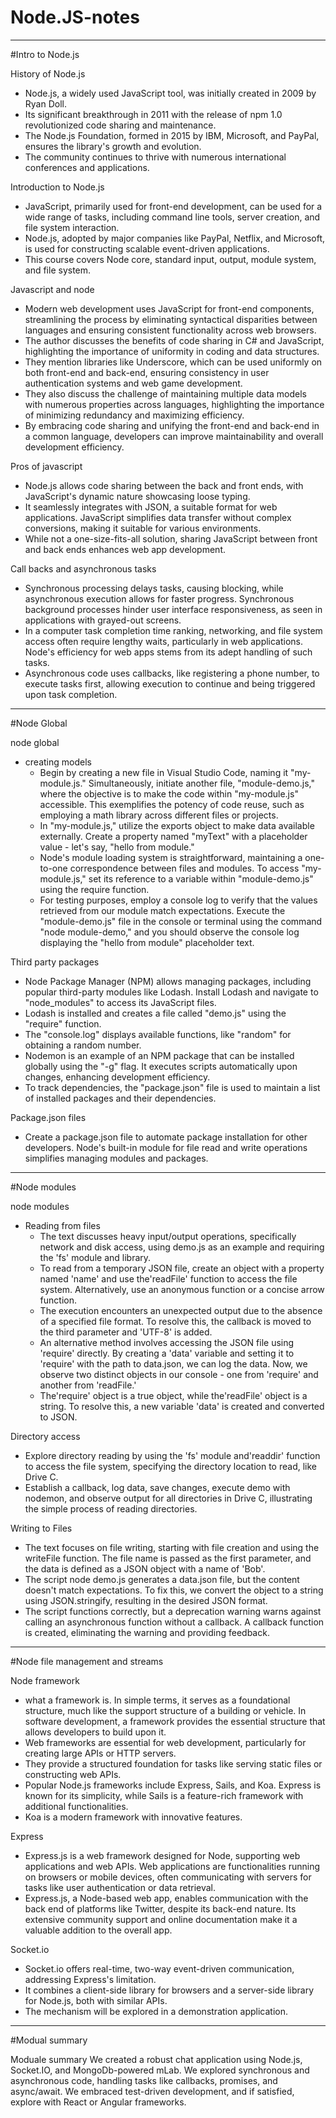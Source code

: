 # Node.JS-notes

-------------------------------------------
#Intro to Node.js

History of Node.js
- Node.js, a widely used JavaScript tool, was initially created in 2009 by Ryan Doll.
- Its significant breakthrough in 2011 with the release of npm 1.0 revolutionized code sharing and maintenance.
- The Node.js Foundation, formed in 2015 by IBM, Microsoft, and PayPal, ensures the library's growth and evolution.
-  The community continues to thrive with numerous international conferences and applications.

Introduction to Node.js
- JavaScript, primarily used for front-end development, can be used for a wide range of tasks, including command line tools, server creation, and file system interaction.
- Node.js, adopted by major companies like PayPal, Netflix, and Microsoft, is used for constructing scalable event-driven applications.
- This course covers Node core, standard input, output, module system, and file system.

Javascript and node
- Modern web development uses JavaScript for front-end components, streamlining the process by eliminating syntactical disparities between languages and ensuring consistent functionality across web browsers.
- The author discusses the benefits of code sharing in C# and JavaScript, highlighting the importance of uniformity in coding and data structures.
-  They mention libraries like Underscore, which can be used uniformly on both front-end and back-end, ensuring consistency in user authentication systems and web game development.
-  They also discuss the challenge of maintaining multiple data models with numerous properties across languages, highlighting the importance of minimizing redundancy and maximizing efficiency.
-  By embracing code sharing and unifying the front-end and back-end in a common language, developers can improve maintainability and overall development efficiency.

Pros of javascript 
- Node.js allows code sharing between the back and front ends, with JavaScript's dynamic nature showcasing loose typing.
-  It seamlessly integrates with JSON, a suitable format for web applications. JavaScript simplifies data transfer without complex conversions, making it suitable for various environments.
-  While not a one-size-fits-all solution, sharing JavaScript between front and back ends enhances web app development.

Call backs and asynchronous tasks
- Synchronous processing delays tasks, causing blocking, while asynchronous execution allows for faster progress. Synchronous background processes hinder user interface responsiveness, as seen in applications with grayed-out screens.
- In a computer task completion time ranking, networking, and file system access often require lengthy waits, particularly in web applications. Node's efficiency for web apps stems from its adept handling of such tasks.
- Asynchronous code uses callbacks, like registering a phone number, to execute tasks first, allowing execution to continue and being triggered upon task completion.

----------------------------------------

#Node Global

node global
- creating models
   + Begin by creating a new file in Visual Studio Code, naming it "my-module.js." Simultaneously, initiate another file, "module-demo.js," where the objective is to make the code within "my-module.js" accessible. This exemplifies the potency of code reuse, such as employing a math library across different files or projects.
   + In "my-module.js," utilize the exports object to make data available externally. Create a property named "myText" with a placeholder value - let's say, "hello from module."
   + Node's module loading system is straightforward, maintaining a one-to-one correspondence between files and modules. To access "my-module.js," set its reference to a variable within "module-demo.js" using the require function.
   + For testing purposes, employ a console log to verify that the values retrieved from our module match expectations. Execute the "module-demo.js" file in the console or terminal using the command "node module-demo," and you should observe the console log displaying the "hello from module" placeholder text.

Third party packages
- Node Package Manager (NPM) allows managing packages, including popular third-party modules like Lodash. Install Lodash and navigate to "node_modules" to access its JavaScript files.
- Lodash is installed and creates a file called "demo.js" using the "require" function.
- The "console.log" displays available functions, like "random" for obtaining a random number.
- Nodemon is an example of an NPM package that can be installed globally using the "-g" flag. It executes scripts automatically upon changes, enhancing development efficiency.
-  To track dependencies, the "package.json" file is used to maintain a list of installed packages and their dependencies.

Package.json files
- Create a package.json file to automate package installation for other developers. Node's built-in module for file read and write operations simplifies managing modules and packages.

------------------------------------------------------------------------------------------

#Node modules

node modules
-  Reading from files
    + The text discusses heavy input/output operations, specifically network and disk access, using demo.js as an example and requiring the 'fs' module and library.
    + To read from a temporary JSON file, create an object with a property named 'name' and use the'readFile' function to access the file system. Alternatively, use an anonymous function or a concise arrow 
      function.
    + The execution encounters an unexpected output due to the absence of a specified file format. To resolve this, the callback is moved to the third parameter and 'UTF-8' is added.
    + An alternative method involves accessing the JSON file using 'require' directly. By creating a 'data' variable and setting it to 'require' with the path to data.json, we can log the data. Now, we 
      observe two distinct objects in our console - one from 'require' and another from 'readFile.'
    + The'require' object is a true object, while the'readFile' object is a string. To resolve this, a new variable 'data' is created and converted to JSON.

Directory access
- Explore directory reading by using the 'fs' module and'readdir' function to access the file system, specifying the directory location to read, like Drive C.
- Establish a callback, log data, save changes, execute demo with nodemon, and observe output for all directories in Drive C, illustrating the simple process of reading directories.

Writing to Files
- The text focuses on file writing, starting with file creation and using the writeFile function. The file name is passed as the first parameter, and the data is defined as a JSON object with a name of 'Bob'.
- The script node demo.js generates a data.json file, but the content doesn't match expectations. To fix this, we convert the object to a string using JSON.stringify, resulting in the desired JSON format.
- The script functions correctly, but a deprecation warning warns against calling an asynchronous function without a callback. A callback function is created, eliminating the warning and providing feedback.
------------------------------------------------------------

#Node file management and streams

Node framework
- what a framework is. In simple terms, it serves as a foundational structure, much like the support structure of a building or vehicle. In software development, a framework provides the essential structure that allows developers to build upon it.
- Web frameworks are essential for web development, particularly for creating large APIs or HTTP servers.
- They provide a structured foundation for tasks like serving static files or constructing web APIs.
- Popular Node.js frameworks include Express, Sails, and Koa. Express is known for its simplicity, while Sails is a feature-rich framework with additional functionalities.
- Koa is a modern framework with innovative features.

Express
- Express.js is a web framework designed for Node, supporting web applications and web APIs. Web applications are functionalities running on browsers or mobile devices, often communicating with servers for tasks like user authentication or data retrieval.
- Express.js, a Node-based web app, enables communication with the back end of platforms like Twitter, despite its back-end nature. Its extensive community support and online documentation make it a valuable addition to the overall app.

Socket.io
- Socket.io offers real-time, two-way event-driven communication, addressing Express's limitation.
- It combines a client-side library for browsers and a server-side library for Node.js, both with similar APIs.
- The mechanism will be explored in a demonstration application.
--------------------------------
#Modual summary

Moduale summary
We created a robust chat application using Node.js, Socket.IO, and MongoDb-powered mLab. We explored synchronous and asynchronous code, handling tasks like callbacks, promises, and async/await. We embraced test-driven development, and if satisfied, explore with React or Angular frameworks.

